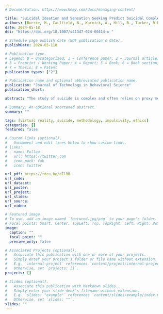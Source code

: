 ```yaml
---
# Documentation: https://wowchemy.com/docs/managing-content/

title: "Suicidal Ideation and Sensation Seeking Predict Suicidal Completion in Virtual Reality: Considerations for the Future Use of Virtual Reality for the Study of Suicidality"
authors: [Buerke, M., Caulfield, N., Karnick, A., Hill, R., Tucker, R.P.,  Capron, D.W.]
date: 2024-05-18
doi: "https://doi.org/10.1007/s41347-024-00414-w "

# Schedule page publish date (NOT publication's date).
publishDate: 2024-05-118

# Publication type.
# Legend: 0 = Uncategorized; 1 = Conference paper; 2 = Journal article;
# 3 = Preprint / Working Paper; 4 = Report; 5 = Book; 6 = Book section;
# 7 = Thesis; 8 = Patent
publication_types: ["2"]

# Publication name and optional abbreviated publication name.
publication: "Journal of Technology in Behavioral Science"
publication_short:

abstract: "The study of suicide is complex and often relies on proxy measures of suicidal thoughts and behaviors, which have significant limitations. Virtual Reality (VR) has recently been used to study processes associated with suicidal behavior without the associated risk. However, other mechanisms may explain the decision to engage in virtual suicide, other than suicide-related processes. One such confounder, impulsivity, may impact this decision as it relates to other safe recreational jumping activities (e.g., base jumping, bungee jumping, skydiving). This study examined likelihood of jumping (“Virtual Suicide”) in a VR suicide scenario in a sample of 145 undergraduates. Specifically, we examined impulsivity facets, suicidal ideation, and history of suicide attempt to determine which factors predicted jumping likelihood. We found that suicidal ideation and only the impulsivity facet of sensation-seeking were related to the likelihood that someone jumped during the VR suicide scenario, while history of suicide attempt was not. More research needs to be done on using suicide-related VR to better understand its relationship with real life suicidal behavior, however it has promise for the future of suicide research after further study."

# Summary. An optional shortened abstract.
summary: ""

tags: [virtual reality, suicide, methodology, impulsivity, ethics]
categories: []
featured: false

# Custom links (optional).
#   Uncomment and edit lines below to show custom links.
# links:
# - name: Follow
#   url: https://twitter.com
#   icon_pack: fab
#   icon: twitter

url_pdf: https://rdcu.be/dIlRB
url_code:
url_dataset:
url_poster:
url_project:
url_slides:
url_source:
url_video:

# Featured image
# To use, add an image named `featured.jpg/png` to your page's folder. 
# Focal points: Smart, Center, TopLeft, Top, TopRight, Left, Right, BottomLeft, Bottom, BottomRight.
image:
  caption: ""
  focal_point: ""
  preview_only: false

# Associated Projects (optional).
#   Associate this publication with one or more of your projects.
#   Simply enter your project's folder or file name without extension.
#   E.g. `internal-project` references `content/project/internal-project/index.md`.
#   Otherwise, set `projects: []`.
projects: []

# Slides (optional).
#   Associate this publication with Markdown slides.
#   Simply enter your slide deck's filename without extension.
#   E.g. `slides: "example"` references `content/slides/example/index.md`.
#   Otherwise, set `slides: ""`.
slides: ""
---
```

